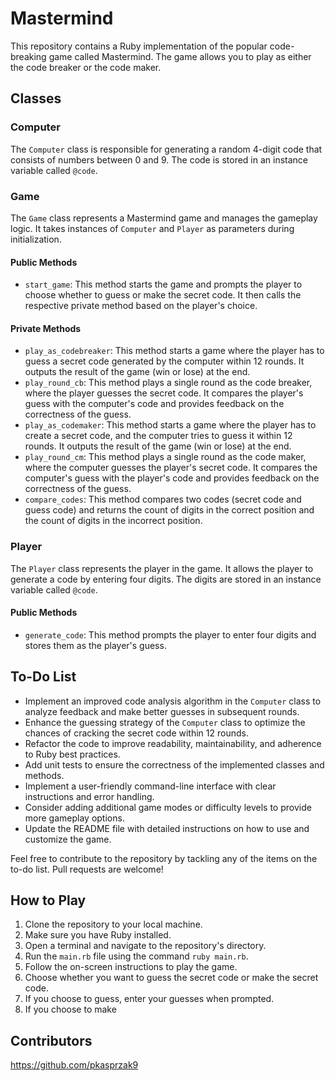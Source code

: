 # Mastermind

This repository contains a Ruby implementation of the popular code-breaking game called Mastermind. The game allows you to play as either the code breaker or the code maker.

## Classes

### Computer

The `Computer` class is responsible for generating a random 4-digit code that consists of numbers between 0 and 9. The code is stored in an instance variable called `@code`.

### Game

The `Game` class represents a Mastermind game and manages the gameplay logic. It takes instances of `Computer` and `Player` as parameters during initialization.

#### Public Methods

- `start_game`: This method starts the game and prompts the player to choose whether to guess or make the secret code. It then calls the respective private method based on the player's choice.

#### Private Methods

- `play_as_codebreaker`: This method starts a game where the player has to guess a secret code generated by the computer within 12 rounds. It outputs the result of the game (win or lose) at the end.
- `play_round_cb`: This method plays a single round as the code breaker, where the player guesses the secret code. It compares the player's guess with the computer's code and provides feedback on the correctness of the guess.
- `play_as_codemaker`: This method starts a game where the player has to create a secret code, and the computer tries to guess it within 12 rounds. It outputs the result of the game (win or lose) at the end.
- `play_round_cm`: This method plays a single round as the code maker, where the computer guesses the player's secret code. It compares the computer's guess with the player's code and provides feedback on the correctness of the guess.
- `compare_codes`: This method compares two codes (secret code and guess code) and returns the count of digits in the correct position and the count of digits in the incorrect position.

### Player

The `Player` class represents the player in the game. It allows the player to generate a code by entering four digits. The digits are stored in an instance variable called `@code`.

#### Public Methods

- `generate_code`: This method prompts the player to enter four digits and stores them as the player's guess.

## To-Do List

-  Implement an improved code analysis algorithm in the `Computer` class to analyze feedback and make better guesses in subsequent rounds.
-  Enhance the guessing strategy of the `Computer` class to optimize the chances of cracking the secret code within 12 rounds.
-  Refactor the code to improve readability, maintainability, and adherence to Ruby best practices.
-  Add unit tests to ensure the correctness of the implemented classes and methods.
-  Implement a user-friendly command-line interface with clear instructions and error handling.
-  Consider adding additional game modes or difficulty levels to provide more gameplay options.
-  Update the README file with detailed instructions on how to use and customize the game.

Feel free to contribute to the repository by tackling any of the items on the to-do list. Pull requests are welcome!

## How to Play

1. Clone the repository to your local machine.
2. Make sure you have Ruby installed.
3. Open a terminal and navigate to the repository's directory.
4. Run the `main.rb` file using the command `ruby main.rb`.
5. Follow the on-screen instructions to play the game.
6. Choose whether you want to guess the secret code or make the secret code.
7. If you choose to guess, enter your guesses when prompted.
8. If you choose to make

## Contributors
https://github.com/pkasprzak9
